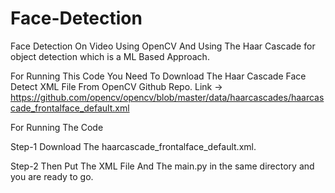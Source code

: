 # Face-Detection
Face Detection On Video Using OpenCV And Using The Haar Cascade for object detection which is a ML Based Approach.

For Running This Code You Need To Download The Haar Cascade Face Detect XML File From OpenCV Github Repo.
Link -> https://github.com/opencv/opencv/blob/master/data/haarcascades/haarcascade_frontalface_default.xml

For Running The Code

Step-1 Download The haarcascade_frontalface_default.xml.

Step-2 Then Put The XML File And The main.py in the same directory and you are ready to go.
